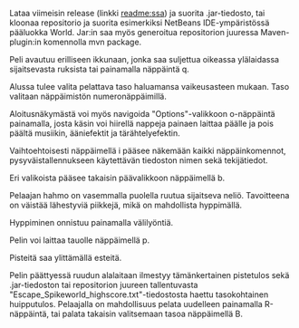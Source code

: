 Lataa viimeisin release (linkki [readme:ssa](https://github.com/magael/otm-harjoitustyo/blob/master/README.md)) ja suorita .jar-tiedosto, tai kloonaa repositorio ja suorita esimerkiksi NetBeans IDE-ympäristössä pääluokka World. Jar:in saa myös generoitua repositorion juuressa Maven-plugin:in komennolla mvn package.

Peli avautuu erilliseen ikkunaan, jonka saa suljettua oikeassa ylälaidassa sijaitsevasta ruksista tai painamalla näppäintä q.

Alussa tulee valita pelattava taso haluamansa vaikeusasteen mukaan. Taso valitaan näppäimistön numeronäppäimillä.

Aloitusnäkymästä voi myös navigoida "Options"-valikkoon o-näppäintä painamalla, josta käsin voi hiirellä nappeja painaen laittaa päälle ja pois päältä musiikin, ääniefektit ja tärähtelyefektin.

Vaihtoehtoisesti näppäimellä i pääsee näkemään kaikki näppäinkomennot, pysyväistallennukseen käytettävän tiedoston nimen sekä tekijätiedot.

Eri valikoista pääsee takaisin päävalikkoon näppäimellä b.

Pelaajan hahmo on vasemmalla puolella ruutua sijaitseva neliö. Tavoitteena on väistää lähestyviä piikkejä, mikä on mahdollista hyppimällä.

Hyppiminen onnistuu painamalla välilyöntiä.

Pelin voi laittaa tauolle näppäimellä p.

Pisteitä saa ylittämällä esteitä.

Pelin päättyessä ruudun alalaitaan ilmestyy tämänkertainen pistetulos sekä .jar-tiedoston tai repositorion juureen tallentuvasta "Escape_Spikeworld_highscore.txt"-tiedostosta haettu tasokohtainen huipputulos. Pelaajalla on mahdollisuus pelata uudelleen painamalla R-näppäintä, tai palata takaisin valitsemaan tasoa näppäimellä B.
